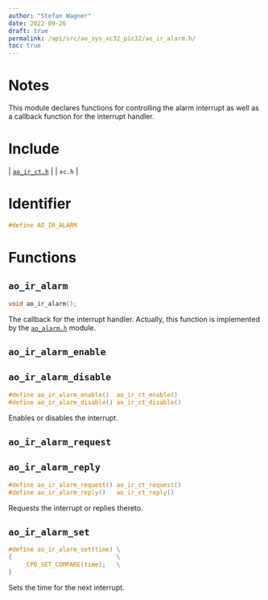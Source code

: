 ```yaml
---
author: "Stefan Wagner"
date: 2022-09-26
draft: true
permalink: /api/src/ao_sys_xc32_pic32/ao_ir_alarm.h/
toc: true
---
```


# Notes

This module declares functions for controlling the alarm interrupt as well as a callback function for the interrupt handler.

# Include

| [`ao_ir_ct.h`](ao_ir_ct.h.md) |
| `xc.h` |

# Identifier

```c
#define AO_IR_ALARM
```

# Functions

## `ao_ir_alarm`

```c
void ao_ir_alarm();
```

The callback for the interrupt handler. Actually, this function is implemented by the [`ao_alarm.h`](../ao_sys/ao_alarm.h.md) module.

## `ao_ir_alarm_enable`
## `ao_ir_alarm_disable`

```c
#define ao_ir_alarm_enable()  ao_ir_ct_enable()
#define ao_ir_alarm_disable() ao_ir_ct_disable()
```

Enables or disables the interrupt.

## `ao_ir_alarm_request`
## `ao_ir_alarm_reply`

```c
#define ao_ir_alarm_request() ao_ir_ct_request()
#define ao_ir_alarm_reply()   ao_ir_ct_reply()
```

Requests the interrupt or replies thereto.

## `ao_ir_alarm_set`

```c
#define ao_ir_alarm_set(time) \
{                             \
    _CP0_SET_COMPARE(time);   \
}
```

Sets the time for the next interrupt.
